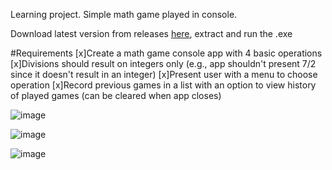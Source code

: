 Learning project. Simple math game played in console.

Download latest version from releases [here](https://github.com/bheston1/console-math-game/releases/latest), extract and run the .exe

#Requirements
[x]Create a math game console app with 4 basic operations
[x]Divisions should result on integers only (e.g., app shouldn't present 7/2 since it doesn't result in an integer)
[x]Present user with a menu to choose operation
[x]Record previous games in a list with an option to view history of played games (can be cleared when app closes)

![image](https://github.com/bheston1/console-math-game/assets/111481356/60deab54-d27c-4ad8-b358-3cf94850bba1)

![image](https://github.com/bheston1/console-math-game/assets/111481356/e6446a26-a21a-434a-86e3-6ded72b8a4c3)

![image](https://github.com/bheston1/console-math-game/assets/111481356/6e50f62f-65a5-4d6a-a835-bbe8255106aa)
